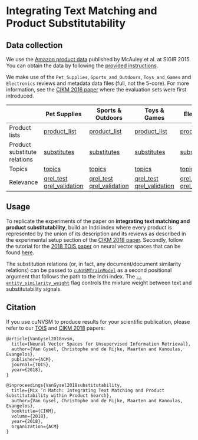 Integrating Text Matching and Product Substitutability
======================================================

Data collection
----

We use the [Amazon product data](http://jmcauley.ucsd.edu/data/amazon) published by McAuley et al. at SIGIR 2015. You can obtain the data by following the [provided instructions](http://jmcauley.ucsd.edu/data/amazon/amazon_readme.txt).

We make use of the `Pet_Supplies`, `Sports_and_Outdoors`, `Toys_and_Games` and `Electronics` reviews and metadata data files (full, not the 5-core). For more information, see the [CIKM 2016 paper](https://arxiv.org/pdf/1608.07253.pdf) where the evaluation sets were first introduced.

|      | Pet Supplies | Sports & Outdoors | Toys & Games | Electronics |
| ---- | ------------------ | ---------------------------- | -------------- | --------------------- |
| Product lists | [product_list](resources/product-substitutability/pet_supplies/product_list) | [product_list](resources/product-substitutability/sports_and_outdoors/product_list) | [product_list](resources/product-substitutability/toys_and_games/product_list) | [product_list](resources/product-substitutability/electronics/product_list) |
| Product substitute relations | [substitutes](resources/product-substitutability/pet_supplies/substitutes) | [substitutes](resources/product-substitutability/sports_and_outdoors/substitutes) | [substitutes](resources/product-substitutability/toys_and_games/substitutes) | [substitutes](resources/product-substitutability/electronics/substitutes) |
| Topics | [topics](resources/product-substitutability/pet_supplies/topics) | [topics](resources/product-substitutability/sports_and_outdoors/topics) | [topics](resources/product-substitutability/toys_and_games/topics) | [topics](resources/product-substitutability/electronics/topics) |
| Relevance | [qrel_test](resources/product-substitutability/pet_supplies/qrel_test) [qrel_validation](resources/product-substitutability/pet_supplies/qrel_validation) | [qrel_test](resources/product-substitutability/sports_and_outdoors/qrel_test) [qrel_validation](resources/product-substitutability/sports_and_outdoors/qrel_validation) | [qrel_test](resources/product-substitutability/toys_and_games/qrel_test) [qrel_validation](resources/product-substitutability/toys_and_games/qrel_validation) | [qrel_test](resources/product-substitutability/electronics/qrel_test) [qrel_validation](resources/product-substitutability/electronics/qrel_validation) |

Usage
-----

To replicate the experiments of the paper on **integrating text matching and product substitutability**, build an Indri index where every product is represented by the union of its description and its reviews as described in the experimental setup section of the [CIKM 2018 paper](https://staff.fnwi.uva.nl/m.derijke/wp-content/papercite-data/pdf/van-gysel-mix-n-match-2018.pdf). Secondly, follow the tutorial for the [2018 TOIS paper](https://arxiv.org/abs/1708.02702) on neural vector spaces that can be found [here](TUTORIAL.md).

The substitution relations (or, in fact, any document/document similarity relations) can be passed to [`cuNVSMTrainModel`](https://github.com/cvangysel/cuNVSM/blob/master/cpp/main.cu#L657) as a second positional argument that follows the path to the Indri index. The [`--entity_similarity_weight`](https://github.com/cvangysel/cuNVSM/blob/master/cpp/main.cu#L73) flag controls the mixture weight between text and substitutability signals.

Citation
--------

If you use cuNVSM to produce results for your scientific publication, please refer to our [TOIS](https://arxiv.org/abs/1708.02702) and [CIKM 2018](https://staff.fnwi.uva.nl/m.derijke/wp-content/papercite-data/pdf/van-gysel-mix-n-match-2018.pdf) papers:

```
@article{VanGysel2018nvsm,
  title={Neural Vector Spaces for Unsupervised Information Retrieval},
  author={Van Gysel, Christophe and de Rijke, Maarten and Kanoulas, Evangelos},
  publisher={ACM},
  journal={TOIS},
  year={2018},
}

@inproceedings{VanGysel2018substitutability,
  title={Mix ’n Match: Integrating Text Matching and Product Substitutability within Product Search},
  author={Van Gysel, Christophe and de Rijke, Maarten and Kanoulas, Evangelos},
  booktitle={CIKM},
  volume={2018},
  year={2018},
  organization={ACM}
}
```